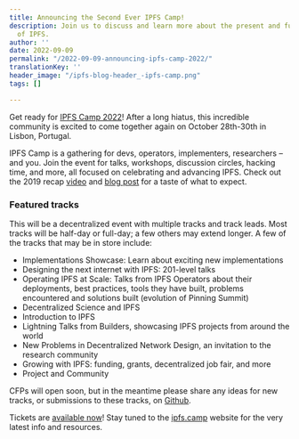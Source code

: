 ```yaml
---
title: Announcing the Second Ever IPFS Camp!
description: Join us to discuss and learn more about the present and future
  of IPFS.
author: ''
date: 2022-09-09
permalink: "/2022-09-09-announcing-ipfs-camp-2022/"
translationKey: ''
header_image: "/ipfs-blog-header_-ipfs-camp.png"
tags: []

---
```

Get ready for [IPFS Camp 2022](https://2022.ipfs.camp/)! After a long hiatus, this incredible community is excited to come together again on October 28th-30th in Lisbon, Portugal.

IPFS Camp is a gathering for devs, operators, implementers, researchers – and you. Join the event for talks, workshops, discussion circles, hacking time, and more, all focused on celebrating and advancing IPFS. Check out the 2019 recap [video](https://www.youtube.com/watch?v=kc_dxO-V8YM) and [blog post](https://blog.ipfs.tech/2019-07-08-ipfs-camp-recap/) for a taste of what to expect.

### **Featured tracks**

This will be a decentralized event with multiple tracks and track leads. Most tracks will be half-day or full-day; a few others may extend longer. A few of the tracks that may be in store include:

* Implementations Showcase: Learn about exciting new implementations
* Designing the next internet with IPFS: 201-level talks
* Operating IPFS at Scale: Talks from IPFS Operators about their deployments, best practices, tools they have built, problems encountered and solutions built (evolution of Pinning Summit)
* Decentralized Science and IPFS
* Introduction to IPFS
* Lightning Talks from Builders, showcasing IPFS projects from around the world
* New Problems in Decentralized Network Design, an invitation to the research community
* Growing with IPFS: funding, grants, decentralized job fair, and more
* Project and Community

CFPs will open soon, but in the meantime please share any ideas for new tracks, or submissions to these tracks, on [Github](https://discuss.ipfs.tech/t/announcing-the-second-ever-ipfs-camp-oct-28-30-2022/15078).

Tickets are [available now](https://2022.ipfs.camp/)! Stay tuned to the [ipfs.camp](https://ipfs.camp/) website for the very latest info and resources.